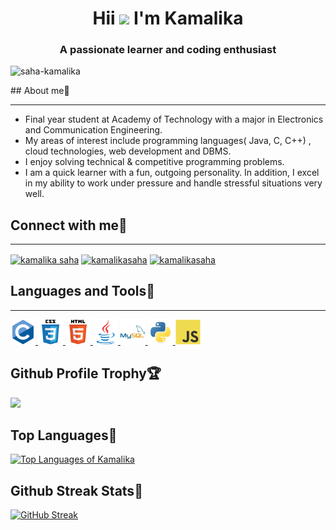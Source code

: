 <h1 align="center">Hii <img width="50" src="https://user-images.githubusercontent.com/62868878/222233583-8e691e5f-c334-4d2d-aaa8-a5bdd189e574.gif"> I'm Kamalika</h1>
<h3 align="center">A passionate learner and coding enthusiast</h3>
<!--<img align="center" alt="Coding" width="1000" src="https://www.picgifs.com/graphics/r/rubiks-cube/animaatjes-rubiks-cube-7217468.gif">-->
<p align="left"> <img src="https://komarev.com/ghpvc/?username=saha-kamalika&label=Profile%20views&color=0e75b6&style=flat" alt="saha-kamalika" /> </p>
## About me🤙
<hr>
<ul>
<li>Final year student at Academy of Technology with a major in Electronics and Communication Engineering.</li>
<li>My areas of interest include programming languages( Java, C, C++) , cloud technologies, web development and DBMS.</li>
<li>I enjoy solving technical & competitive programming problems.</li>
<li>I am a quick learner with a fun, outgoing personality. In addition, I excel in my ability to work under pressure and handle stressful situations very well.</li>
</ul>

## Connect with me📲
<hr>
<p align="left">
<a href="https://www.linkedin.com/in/kamalika-saha-a8411b241/" target="blank"><img align="center" src="https://raw.githubusercontent.com/rahuldkjain/github-profile-readme-generator/master/src/images/icons/Social/linked-in-alt.svg" alt="kamalika saha" height="30" width="40" /></a>
<a href="https://auth.geeksforgeeks.org/user/kamalikasaha" target="blank"><img align="center" src="https://raw.githubusercontent.com/rahuldkjain/github-profile-readme-generator/master/src/images/icons/Social/geeks-for-geeks.svg" alt="kamalikasaha" height="30" width="40" /></a>
<a href="https://leetcode.com/sahakamalika/" target="blank"><img align="center" src="https://raw.githubusercontent.com/rahuldkjain/github-profile-readme-generator/master/src/images/icons/Social/leet-code.svg" alt="kamalikasaha" height="30" width="40" /></a> </p>

## Languages and Tools🤖
<hr>
<a href="https://www.cprogramming.com/" target="_blank" rel="noreferrer"> <img src="https://raw.githubusercontent.com/devicons/devicon/master/icons/c/c-original.svg" alt="c" width="40" height="40"/> </a> <a href="https://www.w3schools.com/css/" target="_blank" rel="noreferrer"> <img src="https://raw.githubusercontent.com/devicons/devicon/master/icons/css3/css3-original-wordmark.svg" alt="css3" width="40" height="40"/> </a> <a href="https://www.w3.org/html/" target="_blank" rel="noreferrer"> <img src="https://raw.githubusercontent.com/devicons/devicon/master/icons/html5/html5-original-wordmark.svg" alt="html5" width="40" height="40"/> </a> <a href="https://www.java.com" target="_blank" rel="noreferrer"> <img src="https://raw.githubusercontent.com/devicons/devicon/master/icons/java/java-original.svg" alt="java" width="40" height="40"/> </a> 
<a href="https://www.mysql.com/" target="_blank" rel="noreferrer"> <img src="https://raw.githubusercontent.com/devicons/devicon/master/icons/mysql/mysql-original-wordmark.svg" alt="mysql" width="40" height="40"/> </a> <a href="https://www.python.org" target="_blank" rel="noreferrer"> <img src="https://raw.githubusercontent.com/devicons/devicon/master/icons/python/python-original.svg" alt="python" width="40" height="40"/> </a> <a href="https://www.cprogramming.com/" target="_blank" rel="noreferrer"><img src="https://raw.githubusercontent.com/devicons/devicon/master/icons/javascript/javascript-original.svg" alt="javascript" width="40" height="40"/> </a>

  
## Github Profile Trophy🏆
<img src="https://github-profile-trophy.vercel.app/?username=Saha-Kamalika&theme=algolia&row=1&no-frame=true&no-bg=true/">
  
## Top Languages🛑
[![Top Languages of Kamalika](https://github-readme-stats.vercel.app/api/top-langs/?username=Saha-Kamalika&layout=compact&langs_count=25)](https://github.com/Saha-Kamalika/github-readme-stats)
  
## Github Streak Stats📶
[![GitHub Streak](https://streak-stats.demolab.com?user=Saha-Kamalika&theme=tokyonight&hide_border=true&date_format=j%20M%5B%20Y%5D)](https://git.io/streak-stats)
